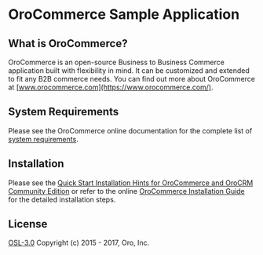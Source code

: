 OroCommerce Sample Application
==============================

What is OroCommerce?
--------------------

OroCommerce is an open-source Business to Business Commerce application built with flexibility in mind. It can be customized and extended to fit any B2B commerce needs.
You can find out more about OroCommerce at [www.orocommerce.com](https://www.orocommerce.com/).

System Requirements
-------------------

Please see the OroCommerce online documentation for the complete list of [system requirements](https://www.oroinc.com/doc/orocommerce/current/system-requirements).

Installation
------------

Please see the [Quick Start Installation Hints for OroCommerce and OroCRM Community Edition](https://www.oroinc.com/doc/orocommerce/current/install-upgrade/installation-quick-start-dev/commerce-crm) or refer to the online [OroCommerce Installation Guide](https://www.oroinc.com/doc/orocommerce/current/install-upgrade) for the detailed installation steps.

License
-------
 
[OSL-3.0](LICENSE) Copyright (c) 2015 - 2017, Oro, Inc.
